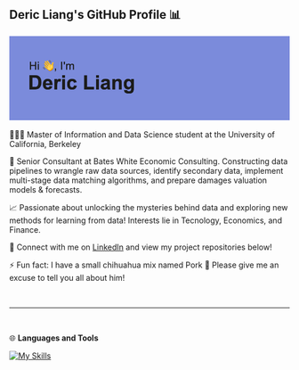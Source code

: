 ## Deric Liang's GitHub Profile 📊

<img src="https://github.com/dliang5299/dliang5299/blob/main/header.png">

👨🏻‍🎓 Master of Information and Data Science student at the University of California, Berkeley

🏢 Senior Consultant at Bates White Economic Consulting. Constructing data pipelines to wrangle raw data sources, identify secondary data, implement multi-stage data matching algorithms, and prepare damages valuation models & forecasts.

📈 Passionate about unlocking the mysteries behind data and exploring new methods for learning from data! Interests lie in Tecnology, Economics, and Finance.

🔗 Connect with me on [LinkedIn](https://www.linkedin.com/in/liangderic5299/) and view my project repositories below!

⚡ Fun fact: I have a small chihuahua mix named Pork 🐾 Please give me an excuse to tell you all about him!

<br>

---

<br>

🌐 **Languages and Tools**

[![My Skills](https://skillicons.dev/icons?i=py,r,postgres,tensorflow,sklearn,vscode,sublime,linux,ubuntu,aws,docker,git,github)](https://skillicons.dev)

<br>
